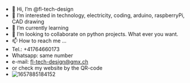 - 👋 Hi, I’m @fl-tech-design
- 👀 I’m interested in technology, electricity, coding, arduino, raspberryPi, CAD drawing
- 🌱 I’m currently learning 
- 💞️ I’m looking to collaborate on python projects. What ever you want.
- 📫 How to reach me ...
- Tel.: +41764660173
- Whatsapp: same number
- e-mail: fl-tech-design@gmx.ch
- or check my website by the QR-code
- ![1657885184152](https://user-images.githubusercontent.com/101580321/179216302-34238b48-78e0-40b1-a4d8-e93de0e5e34d.jpg)


<!---
fl-tech-design/fl-tech-design is a ✨ special ✨ repository because its `README.md` (this file) appears on your GitHub profile.
You can click the Preview link to take a look at your changes.
--->
